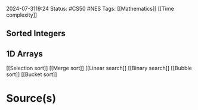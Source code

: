 2024-07-3119:24
Status: #CS50 #NES 
Tags: [[Mathematics]] [[Time complexity]]
## Sorted Integers 
## 1D Arrays 
[[Selection sort]] 
[[Merge sort]]
[[Linear search]]
[[Binary search]]
[[Bubble sort]]
[[Bucket sort]]
# Source(s)